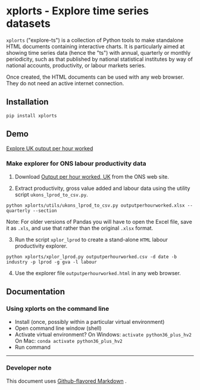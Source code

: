 # xplorts - Explore time series datasets

`xplorts` ("explore-ts") is a collection of Python tools to make standalone HTML documents
containing interactive charts.  It is particularly aimed at showing time series data (hence
the "ts") with annual, quarterly or monthly periodicity, such as that published
by national statistical institutes by way of national accounts, productivity, or labour
markets series.

Once created, the HTML documents can be used with any web browser.  They do not need an
active internet connection.

## Installation
```
pip install xplorts
```

## Demo
[Explore UK output per hour worked](docs/xplor_lprod%20oph%20annual%20by%20section.html)

### Make explorer for ONS labour productivity data

1. Download [Output per hour worked, UK](https://www.ons.gov.uk/economy/economicoutputandproductivity/productivitymeasures/datasets/outputperhourworkeduk) from the ONS web site.

2. Extract productivity, gross value added and labour data using the utility script `ukons_lprod_to_csv.py`.
```
python xplorts/utils/ukons_lprod_to_csv.py outputperhourworked.xlsx --quarterly --section
```
Note: For older versions of Pandas you will have to open the Excel file, save it as `.xls`, and use that rather than the original `.xlsx` format.

3. Run the script `xplor_lprod` to create a stand-alone `HTML` labour productivity explorer.
```
python xplorts/xplor_lprod.py outputperhourworked.csv -d date -b industry -p lprod -g gva -l labour
```

4. Use the explorer file `outputperhourworked.html` in any web browser.


## Documentation



### Using xplorts on the command line
- Install (once, possibly within a particular virtual environment)
- Open command line window (shell)
- Activate virtual environment?
    On Windows:
    ```activate python36_plus_hv2```
    On Mac:
    ```conda activate python36_plus_hv2```
- Run command


---
### Developer note
This document uses
[Github-flavored Markdown](https://guides.github.com/features/mastering-markdown/)
.
